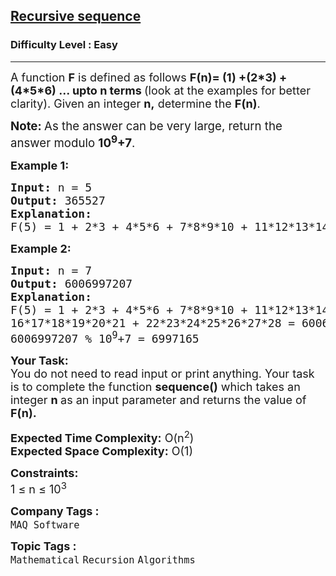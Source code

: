<h2><a href="https://www.geeksforgeeks.org/problems/recursive-sequence1611/1">Recursive sequence</a></h2><h3>Difficulty Level : Easy</h3><hr><div class="problems_problem_content__Xm_eO"><p><span style="font-size: 18px;">A function <strong>F</strong> is defined as follows <strong><span class="wiseone-analysis-result wiseone-analysis-result-entity">F(n)</span>= (1) +(2*3) + (4*5*6) ... upto n terms </strong>(look at the examples for better clarity). Given an integer <strong>n,</strong>&nbsp;determine the <strong><span class="wiseone-analysis-result wiseone-analysis-result-entity wiseone-analysis-result-repeat">F(n)</span></strong>.</span></p>
<p><span style="font-size: 14pt;"><strong>Note: </strong>As the answer can be very large, return the answer modulo <strong>10<sup>9</sup>+7</strong>.</span></p>
<p><strong><span style="font-size: 18px;">Example 1:</span></strong></p>
<pre><span style="font-size: 18px;"><strong>Input:</strong> n = 5
<strong>Output:</strong> 365527
<strong>Explanation:</strong> <br>F(5) = 1 + 2*3 + 4*5*6 + 7*8*9*10 + 11*12*13*14*15 = 365527.</span></pre>
<p><strong><span style="font-size: 18px;">Example 2:</span></strong></p>
<pre><span style="font-size: 18px;"><strong>Input:</strong> n = 7
<strong>Output:</strong> 6006997207
<strong>Explanation:</strong> <br>F(5) = 1 + 2*3 + 4*5*6 + 7*8*9*10 + 11*12*13*14*15 + <br>16*17*18*19*20*21 + 22*23*24*25*26*27*28 = 6006997207.<br>6006997207 % 10<sup>9</sup>+7 = 6997165<br></span></pre>
<p><span style="font-size: 18px;"><strong>Your Task:</strong><br>You do not need to read input or print anything. Your task is to complete the function <strong>sequence()</strong> which takes an integer <strong>n </strong>as an <span class="wiseone-analysis-result wiseone-analysis-result-entity">input parameter</span> and returns the value of <strong><span class="wiseone-analysis-result wiseone-analysis-result-entity wiseone-analysis-result-repeat">F(n)</span>.</strong></span></p>
<p><span style="font-size: 18px;"><strong><span class="wiseone-analysis-result wiseone-analysis-result-entity">Expected Time</span> Complexity:</strong> O(n<sup>2</sup>)<br><strong>Expected <span class="wiseone-analysis-result wiseone-analysis-result-entity">Space Complexity</span>:</strong> <span class="wiseone-analysis-result wiseone-analysis-result-entity">O(1)</span></span></p>
<p><span style="font-size: 18px;"><strong>Constraints:</strong><br>1 ≤ n ≤ 10<sup>3</sup></span></p></div><p><span style=font-size:18px><strong>Company Tags : </strong><br><code>MAQ Software</code>&nbsp;<br><p><span style=font-size:18px><strong>Topic Tags : </strong><br><code>Mathematical</code>&nbsp;<code>Recursion</code>&nbsp;<code>Algorithms</code>&nbsp;
